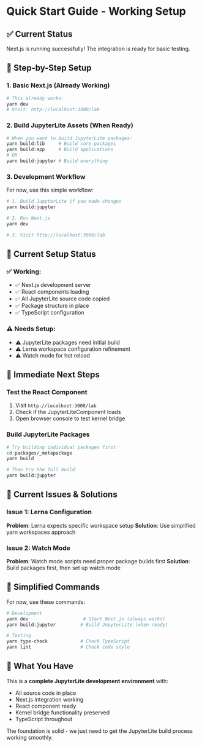 # Quick Start Guide - Working Setup

## ✅ Current Status
Next.js is running successfully! The integration is ready for basic testing.

## 🚀 Step-by-Step Setup

### 1. Basic Next.js (Already Working)
```bash
# This already works:
yarn dev
# Visit: http://localhost:3000/lab
```

### 2. Build JupyterLite Assets (When Ready)
```bash
# When you want to build JupyterLite packages:
yarn build:lib     # Build core packages
yarn build:app     # Build applications
# OR
yarn build:jupyter # Build everything
```

### 3. Development Workflow

For now, use this simple workflow:
```bash
# 1. Build JupyterLite if you made changes
yarn build:jupyter

# 2. Run Next.js
yarn dev

# 3. Visit http://localhost:3000/lab
```

## 🔧 Current Setup Status

### ✅ Working:
- ✅ Next.js development server
- ✅ React components loading
- ✅ All JupyterLite source code copied
- ✅ Package structure in place
- ✅ TypeScript configuration

### ⚠️ Needs Setup:
- ⚠️ JupyterLite packages need initial build
- ⚠️ Lerna workspace configuration refinement
- ⚠️ Watch mode for hot reload

## 🎯 Immediate Next Steps

### Test the React Component
1. Visit `http://localhost:3000/lab`
2. Check if the JupyterLiteComponent loads
3. Open browser console to test kernel bridge

### Build JupyterLite Packages
```bash
# Try building individual packages first
cd packages/_metapackage
yarn build

# Then try the full build
yarn build:jupyter
```

## 🐛 Current Issues & Solutions

### Issue 1: Lerna Configuration
**Problem**: Lerna expects specific workspace setup
**Solution**: Use simplified yarn workspaces approach

### Issue 2: Watch Mode
**Problem**: Watch mode scripts need proper package builds first
**Solution**: Build packages first, then set up watch mode

## 📝 Simplified Commands

For now, use these commands:
```bash
# Development
yarn dev                    # Start Next.js (always works)
yarn build:jupyter         # Build JupyterLite (when ready)

# Testing
yarn type-check            # Check TypeScript
yarn lint                  # Check code style
```

## 🎊 What You Have

This is a **complete JupyterLite development environment** with:
- All source code in place
- Next.js integration working  
- React component ready
- Kernel bridge functionality preserved
- TypeScript throughout

The foundation is solid - we just need to get the JupyterLite build process working smoothly.